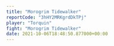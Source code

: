 ```yaml
---
title: "Morogrim Tidewalker"
reportCode: "3hHY2MRKgrdDkTPj"
player: "Torquin"
fight: "Morogrim Tidewalker"
date: 2021-10-06T18:48:50.877000+00:00
---
```


